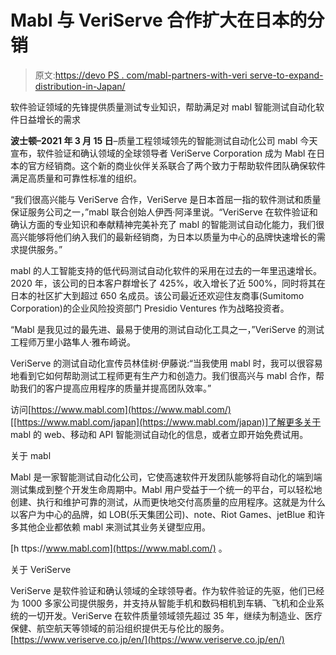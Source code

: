 # Mabl 与 VeriServe 合作扩大在日本的分销

> 原文:[https://devo PS . com/mabl-partners-with-veri serve-to-expand-distribution-in-Japan/](https://devops.com/mabl-partners-with-veriserve-to-expand-distribution-in-japan/)

软件验证领域的先锋提供质量测试专业知识，帮助满足对 mabl 智能测试自动化软件日益增长的需求

**波士顿–2021 年 3 月 15 日**–质量工程领域领先的智能测试自动化公司 mabl 今天宣布，软件验证和确认领域的全球领导者 VeriServe Corporation 成为 Mabl 在日本的官方经销商。这个新的商业伙伴关系联合了两个致力于帮助软件团队确保软件满足高质量和可靠性标准的组织。

“我们很高兴能与 VeriServe 合作，VeriServe 是日本首屈一指的软件测试和质量保证服务公司之一，”mabl 联合创始人伊西·阿泽里说。“VeriServe 在软件验证和确认方面的专业知识和奉献精神完美补充了 mabl 的智能测试自动化能力，我们很高兴能够将他们纳入我们的最新经销商，为日本以质量为中心的品牌快速增长的需求提供服务。”

mabl 的人工智能支持的低代码测试自动化软件的采用在过去的一年里迅速增长。2020 年，该公司的日本客户群增长了 425%，收入增长了近 500%，同时将其在日本的社区扩大到超过 650 名成员。该公司最近还欢迎住友商事(Sumitomo Corporation)的企业风险投资部门 Presidio Ventures 作为战略投资者。

“Mabl 是我见过的最先进、最易于使用的测试自动化工具之一，”VeriServe 的测试工程师万里小路隼人·雅布崎说。

VeriServe 的测试自动化宣传员林佳树·伊藤说:“当我使用 mabl 时，我可以很容易地看到它如何帮助测试工程师更有生产力和创造力。我们很高兴与 mabl 合作，帮助我们的客户提高应用程序的质量并提高团队效率。”

访问[https://www.mabl.com](https://www.mabl.com/)[[https://www.mabl.com/japan](https://www.mabl.com/japan)]了解更多关于 mabl 的 web、移动和 API 智能测试自动化的信息，或者立即开始免费试用。

关于 mabl

Mabl 是一家智能测试自动化公司，它使高速软件开发团队能够将自动化的端到端测试集成到整个开发生命周期中。Mabl 用户受益于一个统一的平台，可以轻松地创建、执行和维护可靠的测试，从而更快地交付高质量的应用程序。这就是为什么以客户为中心的品牌，如 LOB(乐天集团公司)、note、Riot Games、jetBlue 和许多其他企业都依赖 mabl 来测试其业务关键型应用。

[h ttps://www.mabl.com](https://www.mabl.com/) 。

关于 VeriServe

VeriServe 是软件验证和确认领域的全球领导者。作为软件验证的先驱，他们已经为 1000 多家公司提供服务，并支持从智能手机和数码相机到车辆、飞机和企业系统的一切开发。VeriServe 在软件质量领域领先超过 35 年，继续为制造业、医疗保健、航空航天等领域的前沿组织提供无与伦比的服务。[https://www.veriserve.co.jp/en/](https://www.veriserve.co.jp/en/)